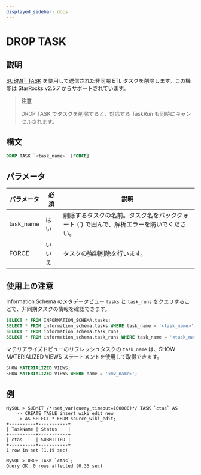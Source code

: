 ```yaml
---
displayed_sidebar: docs
---
```


# DROP TASK

## 説明

[SUBMIT TASK](SUBMIT_TASK.md) を使用して送信された非同期 ETL タスクを削除します。この機能は StarRocks v2.5.7 からサポートされています。

> **注意**
>
> DROP TASK でタスクを削除すると、対応する TaskRun も同時にキャンセルされます。

## 構文

```SQL
DROP TASK `<task_name>` [FORCE]
```

## パラメータ

| **パラメータ** | **必須** | **説明**               |
| ------------- | -------- | ---------------------- |
| task_name     | はい     | 削除するタスクの名前。タスク名をバッククォート (`) で囲んで、解析エラーを防いでください。 |
| FORCE         | いいえ   | タスクの強制削除を行います。 |

## 使用上の注意

Information Schema のメタデータビュー `tasks` と `task_runs` をクエリすることで、非同期タスクの情報を確認できます。

```SQL
SELECT * FROM INFORMATION_SCHEMA.tasks;
SELECT * FROM information_schema.tasks WHERE task_name = '<task_name>';
SELECT * FROM information_schema.task_runs;
SELECT * FROM information_schema.task_runs WHERE task_name = '<task_name>';
```

マテリアライズドビューのリフレッシュタスクの `task_name` は、SHOW MATERIALIZED VIEWS ステートメントを使用して取得できます。

```SQL
SHOW MATERIALIZED VIEWS;
SHOW MATERIALIZED VIEWS WHERE name = '<mv_name>';
```

## 例

```Plain
MySQL > SUBMIT /*+set_var(query_timeout=100000)*/ TASK `ctas` AS
    -> CREATE TABLE insert_wiki_edit_new
    -> AS SELECT * FROM source_wiki_edit;
+----------+-----------+
| TaskName | Status    |
+----------+-----------+
| ctas     | SUBMITTED |
+----------+-----------+
1 row in set (1.19 sec)

MySQL > DROP TASK `ctas`;
Query OK, 0 rows affected (0.35 sec)
```